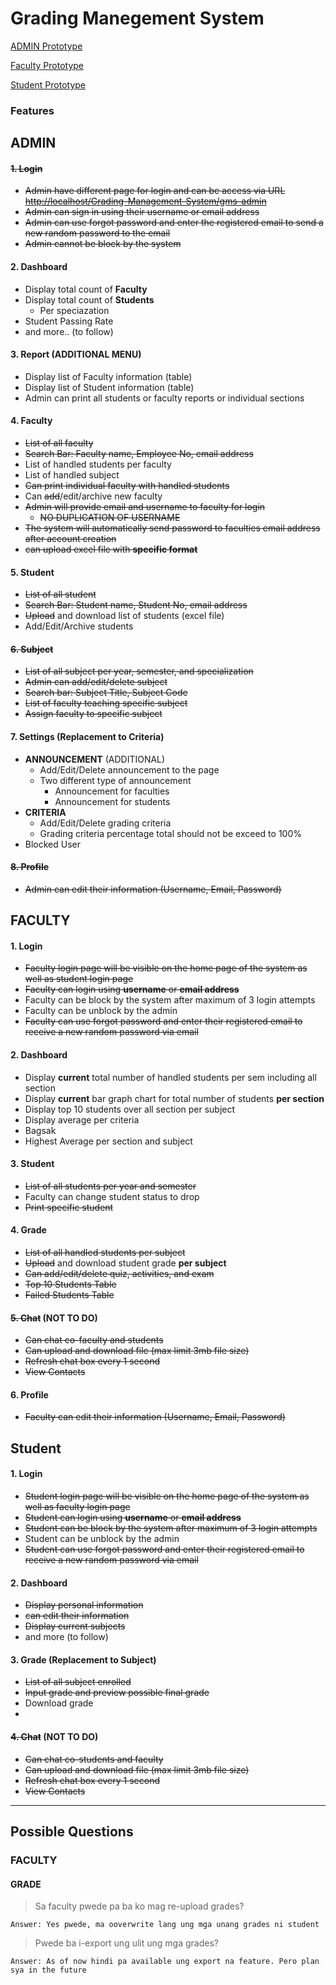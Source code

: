 # Grading Manegement System

[ADMIN Prototype](https://www.canva.com/design/DAFCEEyCcrQ/672SjYj7Klssa7LMEWNzZA/edit#)

[Faculty Prototype](https://www.canva.com/design/DAFB99XhFqo/U8Zw-RffFNYc748Dzy1o8g/edit?utm_content=DAFB99XhFqo&utm_campaign=designshare&utm_medium=link2&utm_source=sharebutton#)

[Student Prototype](https://www.canva.com/design/DAFCDf8idHE/xofDxLTk7EwPfY73NEkBZw/edit?utm_content=DAFCDf8idHE&utm_campaign=designshare&utm_medium=link2&utm_source=sharebutton)

### Features

## ADMIN

#### ~~1. Login~~

- ~~Admin have different page for login and can be access via URL <http://localhost/Grading-Management-System/gms-admin>~~
- ~~Admin can sign in using their username or email address~~
- ~~Admin can use forgot password and enter the registered email to send a new random password to the email~~
- ~~Admin cannot be block by the system~~

#### 2. Dashboard

- Display total count of __Faculty__
- Display total count of __Students__
  - Per speciazation
- Student Passing Rate
- and more.. (to follow)

#### 3. Report (ADDITIONAL MENU)

- Display list of Faculty information (table)
- Display list of Student information (table)
- Admin can print all students or faculty reports or individual sections

#### 4. Faculty

- ~~List of all faculty~~
- ~~Search Bar: Faculty name, Employee No, email address~~
- List of handled students per faculty
- List of handled subject
- ~~Can print individual faculty with handled students~~
- Can ~~add~~/edit/archive new faculty
- ~~Admin will provide email and username to faculty for login~~
  - ~~NO DUPLICATION OF USERNAME~~
- ~~The system will automatically send password to faculties email address after account creation~~
- ~~can upload excel file with __specific format__~~

#### 5. Student

- ~~List of all student~~
- ~~Search Bar: Student name, Student No, email address~~
- ~~Upload~~ and download list of students (excel file)
- Add/Edit/Archive students

#### ~~6. Subject~~

- ~~List of all subject per year, semester, and specialization~~
- ~~Admin can add/edit/delete subject~~
- ~~Search bar: Subject Title, Subject Code~~
- ~~List of faculty teaching specific subject~~
- ~~Assign faculty to specific subject~~

#### 7. Settings (Replacement to Criteria)

- __ANNOUNCEMENT__ (ADDITIONAL)
  - Add/Edit/Delete announcement to the page
  - Two different type of announcement
    - Announcement for faculties
    - Announcement for students
- __CRITERIA__
  - Add/Edit/Delete grading criteria
  - Grading criteria percentage total should not be exceed to 100%
- Blocked User

#### ~~8. Profile~~

- ~~Admin can edit their information (Username, Email, Password)~~

## FACULTY

#### 1. Login

- ~~Faculty login page will be visible on the home page of the system as well as student login page~~
- ~~Faculty can login using __username__ or __email address__~~
- Faculty can be block by the system after maximum of 3 login attempts
- Faculty can be unblock by the admin
- ~~Faculty can use forgot password and enter their registered email to receive a new random password via email~~

#### 2. Dashboard

- Display __current__ total number of handled students per sem including all section
- Display __current__ bar graph chart for total number of students __per section__
- Display top 10 students over all section per subject
- Display average per criteria
- Bagsak
- Highest Average per section and subject
    
#### 3. Student

- ~~List of all students per year and semester~~
- Faculty can change student status to drop
- ~~Print specific student~~

#### 4. Grade

- ~~List of all handled students per subject~~
- ~~Upload~~ and download student grade __per subject__
- ~~Can add/edit/delete quiz, activities, and exam~~
- ~~Top 10 Students Table~~
- ~~Failed Students Table~~ 

#### ~~5. Chat~~ (NOT TO DO)

- ~~Can chat co-faculty and students~~
- ~~Can upload and download file (max limit 3mb file size)~~
- ~~Refresh chat box every 1 second~~
- ~~View Contacts~~

#### 6. Profile

- ~~Faculty can edit their information (Username, Email, Password)~~

## Student

#### 1. Login

- ~~Student login page will be visible on the home page of the system as well as faculty login page~~
- ~~Student can login using __username__ or __email address__~~
- ~~Student can be block by the system after maximum of 3 login attempts~~
- Student can be unblock by the admin
- ~~Student can use forgot password and enter their registered email to receive a new random password via email~~

#### 2. Dashboard

- ~~Display personal information~~
- ~~can edit their information~~
- ~~Display current subjects~~
- and more (to follow)

#### 3. Grade (Replacement to Subject)

- ~~List of all subject enrolled~~
- ~~Input grade and preview possible final grade~~
- Download grade
-

#### ~~4. Chat~~ (NOT TO DO)

- ~~Can chat co-students and faculty~~
- ~~Can upload and download file (max limit 3mb file size)~~
- ~~Refresh chat box every 1 second~~
- ~~View Contacts~~

---

## Possible Questions

### FACULTY

#### GRADE

> Sa faculty pwede pa ba ko mag re-upload grades?

    Answer: Yes pwede, ma ooverwrite lang ung mga unang grades ni student

> Pwede ba i-export ung ulit ung mga grades?

    Answer: As of now hindi pa available ung export na feature. Pero plan sya in the future
